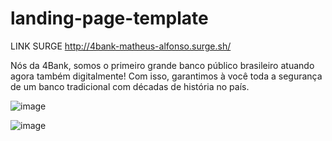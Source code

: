 # landing-page-template

LINK SURGE
http://4bank-matheus-alfonso.surge.sh/

Nós da 4Bank, somos o primeiro grande banco público brasileiro atuando agora também digitalmente! Com isso, garantimos à você toda a segurança de um banco tradicional com décadas de história no país.



![image](https://user-images.githubusercontent.com/83794289/125055073-3f273500-e07d-11eb-9174-d988ef921e49.png)

![image](https://user-images.githubusercontent.com/83794289/125055158-4d755100-e07d-11eb-9d9f-2d55680be8c0.png)


